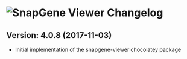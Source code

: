 # ![SnapGene Viewer Changelog](https://img.shields.io/badge/SnapGene%20Viewer-Package%20Changelog-blue.svg?style=for-the-badge)

## Version: 4.0.8 (2017-11-03)

- Initial implementation of the snapgene-viewer chocolatey package
